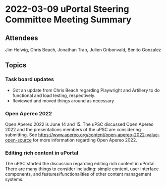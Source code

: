 # 2022-03-09 uPortal Steering Committee Meeting Summary

## Attendees

Jim Helwig, Chris Beach, Jonathan Tran, Julien Gribonvald, Benito Gonzalez

## Topics

### Task board updates

*   Got an update from Chris Beach regarding Playwright and Artillery to do functional and load testing, respectively.
*   Reviewed and moved things around as necessary

### Open Apereo 2022

Open Apereo 2022 is June 14 and 15. The uPSC discussed Open Apereo 2022 and the presentations members of the uPSC are considering submitting.
See https://www.apereo.org/content/open-apereo-2022-value-open-source for more information regarding Open Apereo 2022.

### Editing rich content in uPortal

The uPSC started the discussion regarding editing rich content in uPortal. There are many things to consider including: simple content, user interface components, and features/functionalities of other content management systems.
